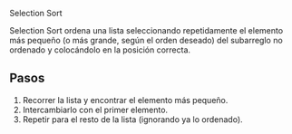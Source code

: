 Selection Sort


Selection Sort ordena una lista seleccionando repetidamente el elemento más pequeño 
(o más grande, según el orden deseado) del subarreglo no ordenado 
y colocándolo en la posición correcta.

## Pasos
1. Recorrer la lista y encontrar el elemento más pequeño.
2. Intercambiarlo con el primer elemento.
3. Repetir para el resto de la lista (ignorando ya lo ordenado).

